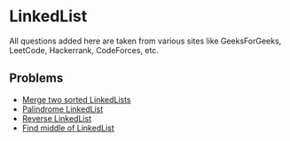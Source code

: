 # LinkedList
All questions added here are taken from various sites like GeeksForGeeks, LeetCode, Hackerrank, CodeForces, etc.

## Problems
- [Merge two sorted LinkedLists](https://github.com/srsandy/Data-Structures-and-Algorithms-in-Java-2nd-Edition-by-Robert-Lafore/tree/master/Practice%20Problems/LinkedList/Merge%20two%20sorted%20LinkedLists)
- [Palindrome LinkedList](https://github.com/srsandy/Data-Structures-and-Algorithms-in-Java-2nd-Edition-by-Robert-Lafore/tree/master/Practice%20Problems/LinkedList/Palindrome%20LinkedList)
- [Reverse LinkedList](https://github.com/srsandy/Data-Structures-and-Algorithms-in-Java-2nd-Edition-by-Robert-Lafore/tree/master/Practice%20Problems/LinkedList/Reverse%20LinkedList)
- [Find middle of LinkedList](https://github.com/srsandy/Data-Structures-and-Algorithms-in-Java-2nd-Edition-by-Robert-Lafore/tree/master/Practice%20Problems/LinkedList/Find%20middle%20of%20LinkedList)
